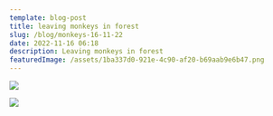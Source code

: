```yaml
---
template: blog-post
title: leaving monkeys in forest
slug: /blog/monkeys-16-11-22
date: 2022-11-16 06:18
description: Leaving monkeys in forest
featuredImage: /assets/1ba337d0-921e-4c90-af20-b69aab9e6b47.png
---
```

![](/assets/d6732084-2031-4a7d-8789-9cfc02e16e08.png)

![](/assets/dc18a240-901c-4725-9430-81b54944cb00.png)